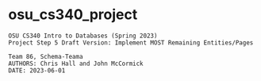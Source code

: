 # osu_cs340_project

    OSU CS340 Intro to Databases (Spring 2023)
    Project Step 5 Draft Version: Implement MOST Remaining Entities/Pages

    Team 86, Schema-Teama
    AUTHORS: Chris Hall and John McCormick
    DATE: 2023-06-01
